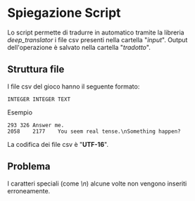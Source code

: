 # Spiegazione Script
Lo script permette di tradurre in automatico tramite la libreria _deep_translator_ i file csv presenti nella cartella "_input_". Output dell'operazione è salvato nella cartella "_tradotto_".

## Struttura file

I file csv del gioco hanno il seguente formato:

```
INTEGER INTEGER TEXT
```
Esempio
```
293	326	Answer me.
2058	2177	You seem real tense.\nSomething happen?
```

La codifica dei file csv è "__UTF-16__".

## Problema

I caratteri speciali (come _\n_) alcune volte non vengono inseriti erroneamente.
